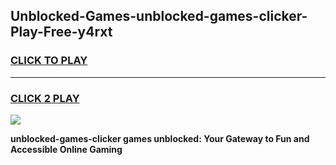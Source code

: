 
## Unblocked-Games-unblocked-games-clicker-Play-Free-y4rxt
<h3>
<a href="https://premium76.site?title=unblocked-games-clicker&ref=19M">CLICK TO PLAY</a></h3>
<hr>

<h3>
<a href="https://premium76.site?title=unblocked-games-clicker&ref=19M">CLICK 2 PLAY</a>
  
</h3>

<a href="https://premium76.site?title=unblocked-games-clicker&ref=19M"><img src="https://clearcache.store/games.png"></a>


**unblocked-games-clicker games unblocked: Your Gateway to Fun and Accessible Online Gaming**
